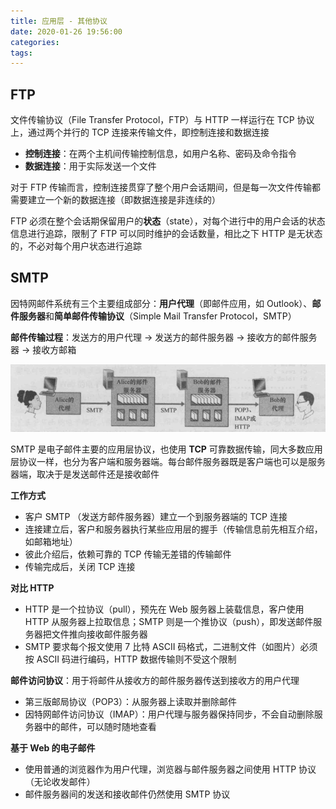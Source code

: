 ```yaml
---
title: 应用层 - 其他协议
date: 2020-01-26 19:56:00
categories: 
tags:
---
```

## FTP
文件传输协议（File Transfer Protocol，FTP）与 HTTP 一样运行在 TCP 协议上，通过两个并行的 TCP 连接来传输文件，即控制连接和数据连接

- **控制连接**：在两个主机间传输控制信息，如用户名称、密码及命令指令
- **数据连接**：用于实际发送一个文件

对于 FTP 传输而言，控制连接贯穿了整个用户会话期间，但是每一次文件传输都需要建立一个新的数据连接（即数据连接是非连续的）

FTP 必须在整个会话期保留用户的**状态**（state），对每个进行中的用户会话的状态信息进行追踪，限制了 FTP 可以同时维护的会话数量，相比之下 HTTP 是无状态的，不必对每个用户状态进行追踪

## SMTP
因特网邮件系统有三个主要组成部分：**用户代理**（即邮件应用，如 Outlook）、**邮件服务器**和**简单邮件传输协议**（Simple Mail Transfer Protocol，SMTP）

**邮件传输过程**：发送方的用户代理 -> 发送方的邮件服务器 -> 接收方的邮件服务器 -> 接收方邮箱

![email](/img/Network/email.png)

SMTP 是电子邮件主要的应用层协议，也使用 **TCP** 可靠数据传输，同大多数应用层协议一样，也分为客户端和服务器端。每台邮件服务器既是客户端也可以是服务器端，取决于是发送邮件还是接收邮件

**工作方式**  
- 客户 SMTP （发送方邮件服务器）建立一个到服务器端的 TCP 连接
- 连接建立后，客户和服务器执行某些应用层的握手（传输信息前先相互介绍，如邮箱地址）
- 彼此介绍后，依赖可靠的 TCP 传输无差错的传输邮件
- 传输完成后，关闭 TCP 连接

**对比 HTTP** 
- HTTP 是一个拉协议（pull），预先在 Web 服务器上装载信息，客户使用 HTTP 从服务器上拉取信息；SMTP 则是一个推协议（push），即发送邮件服务器把文件推向接收邮件服务器
- SMTP 要求每个报文使用 7 比特 ASCII 码格式，二进制文件（如图片）必须按 ASCII 码进行编码，HTTP 数据传输则不受这个限制

**邮件访问协议**：用于将邮件从接收方的邮件服务器传送到接收方的用户代理  
- 第三版邮局协议（POP3）：从服务器上读取并删除邮件
- 因特网邮件访问协议（IMAP）：用户代理与服务器保持同步，不会自动删除服务器中的邮件，可以随时随地查看

**基于 Web 的电子邮件**  
- 使用普通的浏览器作为用户代理，浏览器与邮件服务器之间使用 HTTP 协议（无论收发邮件）
- 邮件服务器间的发送和接收邮件仍然使用 SMTP 协议